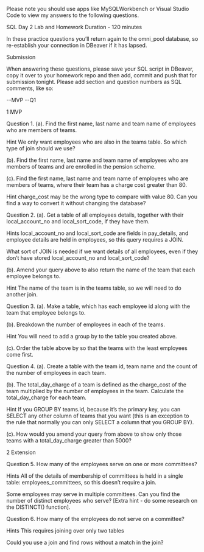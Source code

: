 Please note you should use apps like MySQLWorkbench or Visual Studio Code to view my answers to the following questions.

SQL Day 2 Lab and Homework
Duration - 120 minutes

In these practice questions you’ll return again to the omni_pool database, so re-establish your connection in DBeaver if it has lapsed.


Submission

When answering these questions, please save your SQL script in DBeaver, copy it over to your homework repo and then add, commit and push that for submission tonight. Please add section and question numbers as SQL comments, like so:

--MVP
--Q1


1 MVP


Question 1.
(a). Find the first name, last name and team name of employees who are members of teams.

 Hint
We only want employees who are also in the teams table. So which type of join should we use?


(b). Find the first name, last name and team name of employees who are members of teams and are enrolled in the pension scheme.



(c). Find the first name, last name and team name of employees who are members of teams, where their team has a charge cost greater than 80.

 Hint
charge_cost may be the wrong type to compare with value 80. Can you find a way to convert it without changing the database?


Question 2.
(a). Get a table of all employees details, together with their local_account_no and local_sort_code, if they have them.

 Hints
local_account_no and local_sort_code are fields in pay_details, and employee details are held in employees, so this query requires a JOIN.

What sort of JOIN is needed if we want details of all employees, even if they don’t have stored local_account_no and local_sort_code?


(b). Amend your query above to also return the name of the team that each employee belongs to.

 Hint
The name of the team is in the teams table, so we will need to do another join.


Question 3.
(a). Make a table, which has each employee id along with the team that employee belongs to.



(b). Breakdown the number of employees in each of the teams.

 Hint
You will need to add a group by to the table you created above.


(c). Order the table above by so that the teams with the least employees come first.


Question 4.
(a). Create a table with the team id, team name and the count of the number of employees in each team.



(b). The total_day_charge of a team is defined as the charge_cost of the team multiplied by the number of employees in the team. Calculate the total_day_charge for each team.

 Hint
If you GROUP BY teams.id, because it’s the primary key, you can SELECT any other column of teams that you want (this is an exception to the rule that normally you can only SELECT a column that you GROUP BY).


(c). How would you amend your query from above to show only those teams with a total_day_charge greater than 5000?


2 Extension


Question 5.
How many of the employees serve on one or more committees?


 Hints
All of the details of membership of committees is held in a single table: employees_committees, so this doesn’t require a join.

Some employees may serve in multiple committees. Can you find the number of distinct employees who serve? [Extra hint - do some research on the DISTINCT() function].


Question 6.
How many of the employees do not serve on a committee?


 Hints
This requires joining over only two tables

Could you use a join and find rows without a match in the join?
